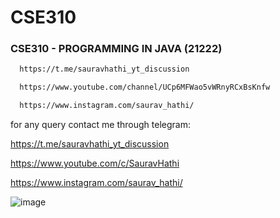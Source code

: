 # CSE310
### CSE310 - PROGRAMMING IN JAVA (21222)
```bash
  https://t.me/sauravhathi_yt_discussion
```

```bash
  https://www.youtube.com/channel/UCp6MFWao5vWRnyRCxBsKnfw
```

```bash
  https://www.instagram.com/saurav_hathi/
```

for any query contact me through telegram:

https://t.me/sauravhathi_yt_discussion

https://www.youtube.com/c/SauravHathi

https://www.instagram.com/saurav_hathi/

![image](https://user-images.githubusercontent.com/61316762/154223659-99f34b21-9ced-4022-9933-5462919fe39b.png)


